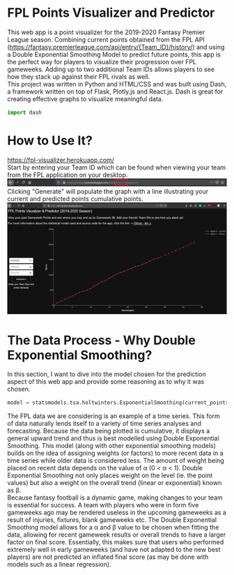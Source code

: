 # FPL Points Visualizer and Predictor
This web app is a point visualizer for the 2019-2020 Fantasy Premier League season. Combining current points obtained from the FPL API (https://fantasy.premierleague.com/api/entry/{Team_ID}/history/) and using a Double Exponential Smoothing Model to predict future points, this app is the perfect way for players to visualize their progression over FPL gameweeks. Adding up to two additional Team IDs allows players to see how they stack up against their FPL rivals as well. \
This project was written in Python and HTML/CSS and was built using Dash, a framework written on top of Flask, Plotly.js and React.js. Dash is great for creating effective graphs to visualize meaningful data.
``` python
import dash
```
# How to Use It?
https://fpl-visualizer.herokuapp.com/ \
Start by entering your Team ID which can be found when viewing your team from the FPL application on your desktop. \
![Link](/images/link.png)
Clicking "Generate" will populate the graph with a line illustrating your current and predicted points cumulative points. \
![Example](/images/example.png)
# The Data Process - Why Double Exponential Smoothing?
In this section, I want to dive into the model chosen for the prediction aspect of this web app and provide some reasoning as to why it was chosen. 
``` python
model = statsmodels.tsa.holtwinters.ExponentialSmoothing(current_points, 'add', False, None)
```
The FPL data we are considering is an example of a time series. This form of data naturally lends itself to a variety of time series analyses and forecasting. Because the data being plotted is cumulative, it displays a general upward trend and thus is best modelled using Double Exponential Smoothing. This model (along with other exponential smoothing models) builds on the idea of assigning weights (or factors) to more recent data in a time series while older data is considered less. The amount of weight being placed on recent data depends on the value of α (0 < α < 1). Double Exponential Smoothing not only places weight on the level (ie. the point values) but also a weight on the overall trend (linear or exponential) known as β. \
Because fantasy football is a dynamic game, making changes to your team is essential for success. A team with players who were in form five gameweeks ago may be rendered useless in the upcoming gameweeks as a result of injuries, fixtures, blank gameweeks etc. The Double Exponential Smoothing model allows for a α and β value to be chosen when fitting the data, allowing for recent gameweek results or overall trends to have a larger factor on final score. Essentially, this makes sure that users who performed extremely well in early gameweeks (and have not adapted to the new best players) are not predicted an inflated final score (as may be done with models such as a linear regression).
